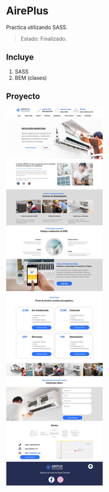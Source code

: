 # AirePlus

Practica utilizando SASS.

> Estado: Finalizado.

## Incluye

1. SASS
2. BEM (clases)

## Proyecto

![Aireplus](imagen.jpg)
